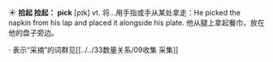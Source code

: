 ☀ <span class="category">**拾起 捡起：**</span>
<span class="vocabulary">**pick**</span> [pɪk] 
<span class="definition">vt. 将…用手指或手从某处拿走：</span>He picked the napkin from his lap and placed it alongside his plate. 他从腿上拿起餐巾，放在他的盘子旁边。 

· 表示“采摘”的词群见[[../../33数量关系/09收集 采集]]
